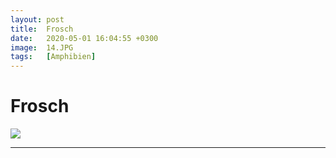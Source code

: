 ```yaml
---
layout: post
title:  Frosch
date:   2020-05-01 16:04:55 +0300
image:  14.JPG
tags:   [Amphibien]
---
```

# Frosch

![]({{site.baseurl}}/img/00.jpg)

---------------------------------------------------------------------------------------------------------------------------------------------------------------